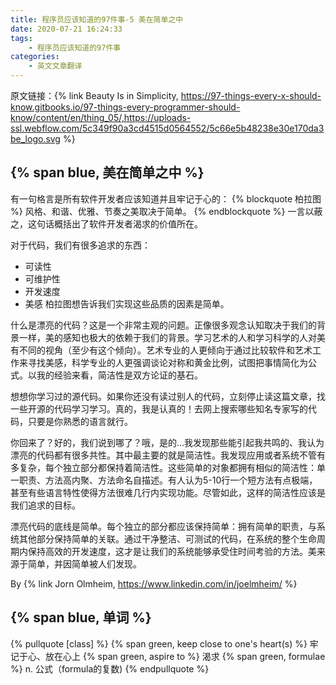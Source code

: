 ```yaml
---
title: 程序员应该知道的97件事-5 美在简单之中
date: 2020-07-21 16:24:33
tags: 
	- 程序员应该知道的97件事
categories:
	- 英文文章翻译
---
```

原文链接：{% link Beauty Is in Simplicity, https://97-things-every-x-should-know.gitbooks.io/97-things-every-programmer-should-know/content/en/thing_05/,https://uploads-ssl.webflow.com/5c349f90a3cd4515d0564552/5c66e5b48238e30e170da3be_logo.svg %}

## {% span blue, 美在简单之中 %}

有一句格言是所有软件开发者应该知道并且牢记于心的：
{% blockquote 柏拉图 %}
风格、和谐、优雅、节奏之美取决于简单。
{% endblockquote %}
一言以蔽之，这句话概括出了软件开发者渴求的价值所在。

<!-- more -->

对于代码，我们有很多追求的东西：
* 可读性
* 可维护性
* 开发速度
* 美感
柏拉图想告诉我们实现这些品质的因素是简单。

什么是漂亮的代码？这是一个非常主观的问题。正像很多观念认知取决于我们的背景一样，美的感知也极大的依赖于我们的背景。学习艺术的人和学习科学的人对美有不同的视角（至少有这个倾向）。艺术专业的人更倾向于通过比较软件和艺术工作来寻找美感，科学专业的人更强调谈论对称和黄金比例，试图把事情简化为公式。以我的经验来看，简洁性是双方论证的基石。

想想你学习过的源代码。如果你还没有读过别人的代码，立刻停止读这篇文章，找一些开源的代码学习学习。真的，我是认真的！去网上搜索哪些知名专家写的代码，只要是你熟悉的语言就行。

你回来了？好的，我们说到哪了？哦，是的...我发现那些能引起我共鸣的、我认为漂亮的代码都有很多共性。其中最主要的就是简洁性。我发现应用或者系统不管有多复杂，每个独立部分都保持着简洁性。这些简单的对象都拥有相似的简洁性：单一职责、方法高内聚、方法命名自描述。有人认为5-10行一个短方法有点极端，甚至有些语言特性使得方法很难几行内实现功能。尽管如此，这样的简洁性应该是我们追求的目标。

漂亮代码的底线是简单。每个独立的部分都应该保持简单：拥有简单的职责，与系统其他部分保持简单的关联。通过干净整洁、可测试的代码，在系统的整个生命周期内保持高效的开发速度，这才是让我们的系统能够承受住时间考验的方法。美来源于简单，并因简单被人们发现。

By {% link Jorn Olmheim, https://www.linkedin.com/in/joelmheim/ %}

## {% span blue, 单词 %}
{% pullquote [class] %}
{% span green, keep close to one's heart(s) %}  牢记于心、放在心上
{% span green, aspire to %} 渴求
{% span green, formulae %}  n. 公式（formula的复数)
{% endpullquote %}

